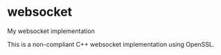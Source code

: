 # websocket
My websocket implementation

This is a non-compliant C++ websocket implementation using OpenSSL.
